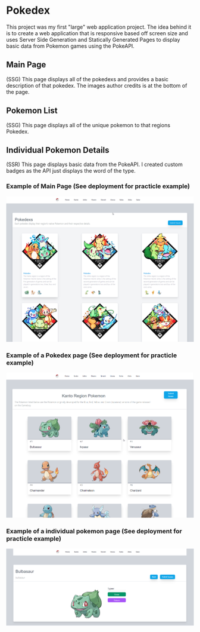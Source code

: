 # Pokedex

This project was my first "large" web application project. The idea behind it is to create a web application that is responsive based off screen size and uses Server Side Generation and Statically Generated Pages to display basic data from Pokemon games using the PokeAPI.

## Main Page

(SSG) This page displays all of the pokedexs and provides a basic description of that pokedex. The images author credits is at the bottom of the page.

## Pokemon List

(SSG) This page displays all of the unique pokemon to that regions Pokedex.

## Individual Pokemon Details

(SSR) This page displays basic data from the PokeAPI. I created custom badges as the API just displays the word of the type.

### Example of Main Page (See deployment for practicle example)

![Main Page of Pokedex](https://github.com/Thesnowmanndev/pokedex/blob/main/github-images/Pokedex%20Main%20Page.png?raw=true)

### Example of a Pokedex page (See deployment for practicle example)

![Example of a Pokedex Pokemon](https://github.com/Thesnowmanndev/pokedex/blob/main/github-images/Pokedex%20Pokemon%20Generation.png?raw=true)

### Example of a individual pokemon page (See deployment for practicle example)

![Example of a Pokemon](https://github.com/Thesnowmanndev/pokedex/blob/main/github-images/Pokemon%20template.png?raw=true)
